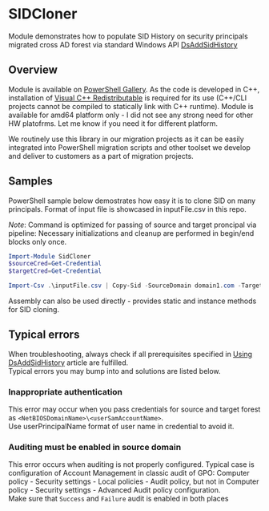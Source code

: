 # SIDCloner
Module demonstrates how to populate SID History on security principals migrated cross AD forest via standard Windows API [DsAddSidHistory](https://learn.microsoft.com/en-us/windows/win32/api/ntdsapi/nf-ntdsapi-dsaddsidhistoryw)

## Overview
Module is available on [PowerShell Gallery](https://www.powershellgallery.com/packages/SidCloner).
As the code is developed in C++, installation of [Visual C++ Redistributable](https://support.microsoft.com/en-us/help/2977003/the-latest-supported-visual-c-downloads) is required for its use (C++/CLI projects cannot be compiled to statically link with C++ runtime).
Module is available for amd64 platform only - I did not see any strong need for other HW platofrms. Let me know if you need it for different platform.

We routinely use this library in our migration projects as it can be easily integrated into PowerShell migration scripts and other toolset we develop and deliver to customers as a part of migration projects.

## Samples
PowerShell sample below demostrates how easy it is to clone SID on many principals. Format of input file is showcased in inputFile.csv in this repo.

_Note_: Command is optimized for passing of source and target proncipal via pipeline: Necessary initializations and cleanup are performed in begin/end blocks only once.


```powershell
Import-Module SidCloner
$sourceCred=Get-Credential
$targetCred=Get-Credential

Import-Csv .\inputFile.csv | Copy-Sid -SourceDomain domain1.com -TargetDomain domain2.com -SourceCredential $sourceCred -TargetCredential $targetCred
```

Assembly can also be used directly - provides static and instance methods for SID cloning.
## Typical errors
When troubleshooting, always check if all prerequisites specified in [Using DsAddSidHistory](https://learn.microsoft.com/en-us/windows/win32/ad/using-dsaddsidhistory) article are fulfilled.  
Typical errors you may bump into and solutions are listed below.
### Inappropriate authentication
This error may occur when you pass credentials for source and target forest as `<NetBIOSDomainName>\<userSamAccountName>`.  
Use userPrincipalName format of user name in credential to avoid it.
### Auditing must be enabled in source domain
This error occurs when auditing is not properly configured. Typical case is configuration of Account Management in classic audit of GPO: Computer policy - Security settings - Local policies - Audit policy, but not in Computer policy - Security settings - Advanced Audit policy configuration.  
Make sure that `Success` and `Failure` audit is enabled in both places
